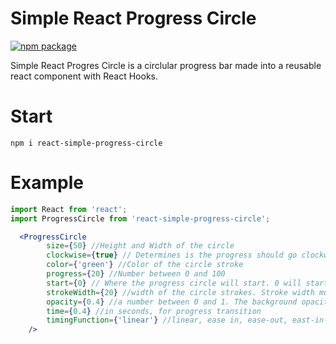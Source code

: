 # Simple React Progress Circle

[![npm package][npm-badge]][npm]

Simple React Progres Circle is a circlular progress bar made into a reusable react component with React Hooks.

[npm-badge]: https://img.shields.io/npm/v/react-simple-progress-circle?style=plastic
[npm]: https://www.npmjs.org/package/react-simple-progress-circle


# Start
```
npm i react-simple-progress-circle
```

# Example

```jsx
import React from 'react';
import ProgressCircle from 'react-simple-progress-circle';

  <ProgressCircle 
        size={50} //Height and Width of the circle
        clockwise={true} // Determines is the progress should go clockwise or counter clockwise
        color={'green'} //Color of the circle stroke
        progress={20} //Number between 0 and 100
        start={0} // Where the progress circle will start. 0 will start at 90deg clockwise from the top
        strokeWidth={20} //width of the circle strokes. Stroke width must be at least half of size
        opacity={0.4} //a number between 0 and 1. The background opacity of the color. 
        time={0.4} //in seconds, for progress transition
        timingFunction={'linear'} //linear, ease in, ease-out, east-in-out, step-start, step-end
    />
```




